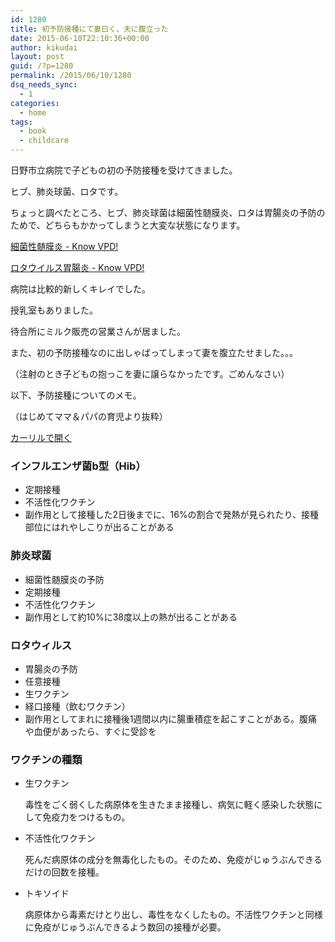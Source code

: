 ```yaml
---
id: 1280
title: 初予防接種にて妻曰く、夫に腹立った
date: 2015-06-10T22:10:36+00:00
author: kikudai
layout: post
guid: /?p=1280
permalink: /2015/06/10/1280
dsq_needs_sync:
  - 1
categories:
  - home
tags:
  - book
  - childcare
---
```

日野市立病院で子どもの初の予防接種を受けてきました。

ヒブ、肺炎球菌、ロタです。

ちょっと調べたところ、ヒブ、肺炎球菌は細菌性髄膜炎、ロタは胃腸炎の予防のためで、どちらもかかってしまうと大変な状態になります。
  
<!--more-->

<a href="http://www.know-vpd.jp/vpdlist/bctra_mnt.htm" target="_blank">細菌性髄膜炎 - Know VPD!</a>

<a href="http://www.know-vpd.jp/vpdlist/rota.htm" target="_blank">ロタウイルス胃腸炎 - Know VPD!</a>

病院は比較的新しくキレイでした。

授乳室もありました。

待合所にミルク販売の営業さんが居ました。

また、初の予防接種なのに出しゃばってしまって妻を腹立たせました。。。
  
（注射のとき子どもの抱っこを妻に譲らなかったです。ごめんなさい）

以下、予防接種についてのメモ。
  
（はじめてママ＆パパの育児より抜粋）

<a class="calil-widget" href="http://calil.jp/book/4072955442" data-widget-isbn="4072955442" data-widget-appkey="58f03cb403271b112a914da4ea971431" data-widget-width="100%" data-widget-associateid="kikudai-22" data-widget-image="true" data-widget-title="はじめてママ&パパの育児―0~3才赤ちゃんとの暮らし 気がかりがスッキリ! (主婦の友実用No.1シリーズ)" data-widget-author="五十嵐 隆">カーリルで開く</a>

### インフルエンザ菌b型（Hib）

  * 定期接種
  * 不活性化ワクチン
  * 副作用として接種した2日後までに、16%の割合で発熱が見られたり、接種部位にはれやしこりが出ることがある

### 肺炎球菌

  * 細菌性髄膜炎の予防
  * 定期接種
  * 不活性化ワクチン
  * 副作用として約10%に38度以上の熱が出ることがある

### ロタウィルス

  * 胃腸炎の予防
  * 任意接種
  * 生ワクチン
  * 経口接種（飲むワクチン）
  * 副作用としてまれに接種後1週間以内に腸重積症を起こすことがある。腹痛や血便があったら、すぐに受診を

### ワクチンの種類

  * 生ワクチン
  
    毒性をごく弱くした病原体を生きたまま接種し、病気に軽く感染した状態にして免疫力をつけるもの。
  * 不活性化ワクチン
  
    死んだ病原体の成分を無毒化したもの。そのため、免疫がじゅうぶんできるだけの回数を接種。
  * トキソイド
  
    病原体から毒素だけとり出し、毒性をなくしたもの。不活性ワクチンと同様に免疫がじゅうぶんできるよう数回の接種が必要。
